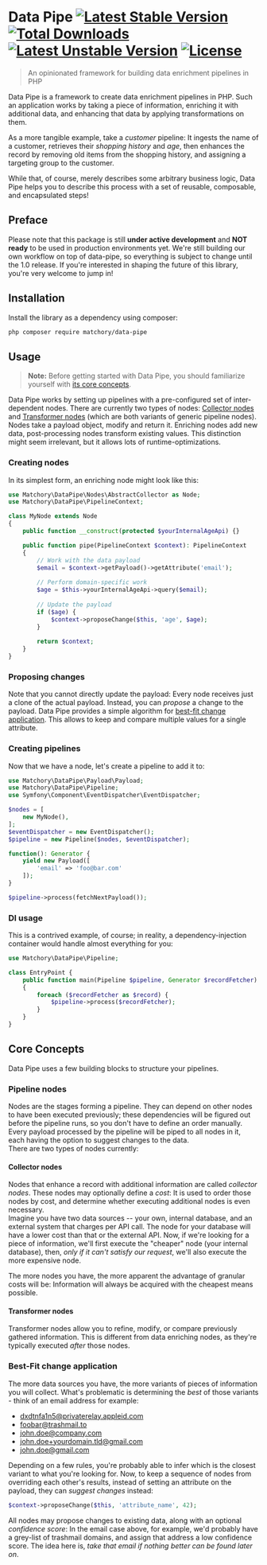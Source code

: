 Data Pipe [![Latest Stable Version](http://poser.pugx.org/matchory/data-pipe/v)](https://packagist.org/packages/matchory/data-pipe) [![Total Downloads](http://poser.pugx.org/matchory/data-pipe/downloads)](https://packagist.org/packages/matchory/data-pipe) [![Latest Unstable Version](http://poser.pugx.org/matchory/data-pipe/v/unstable)](https://packagist.org/packages/matchory/data-pipe) [![License](http://poser.pugx.org/matchory/data-pipe/license)](https://packagist.org/packages/matchory/data-pipe)
=========
> An opinionated framework for building data enrichment pipelines in PHP

Data Pipe is a framework to create data enrichment pipelines in PHP. Such an application works by taking a piece of information, enriching it with additional
data, and enhancing that data by applying transformations on them.

As a more tangible example, take a _customer_ pipeline: It ingests the name of a customer, retrieves their _shopping history_ and _age_, then enhances the
record by removing old items from the shopping history, and assigning a targeting group to the customer.

While that, of course, merely describes some arbitrary business logic, Data Pipe helps you to describe this process with a set of reusable, composable, and
encapsulated steps!

Preface
-------
Please note that this package is still **under active development** and **NOT ready** to be used in production environments yet. We're still building our own
workflow on top of data-pipe, so everything is subject to change until the 1.0 release. If you're interested in shaping the future of this library, you're very
welcome to jump in!

Installation
------------
Install the library as a dependency using composer:
```bash
php composer require matchory/data-pipe
```

Usage
-----
> **Note:** Before getting started with Data Pipe, you should familiarize
> yourself with [its core concepts](#core-concepts).

Data Pipe works by setting up pipelines with a pre-configured set of inter-dependent nodes. There are currently two types of
nodes: [Collector nodes](#collector-nodes) and [Transformer nodes](#transformer-nodes) (which are both variants of generic pipeline nodes).  
Nodes take a payload object, modify and return it. Enriching nodes add new data, post-processing nodes transform existing values. This distinction might seem
irrelevant, but it allows lots of runtime-optimizations.

### Creating nodes
In its simplest form, an enriching node might look like this:
```php
use Matchory\DataPipe\Nodes\AbstractCollector as Node;
use Matchory\DataPipe\PipelineContext;

class MyNode extends Node
{
    public function __construct(protected $yourInternalAgeApi) {}

    public function pipe(PipelineContext $context): PipelineContext
    {
        // Work with the data payload
        $email = $context->getPayload()->getAttribute('email');
        
        // Perform domain-specific work
        $age = $this->yourInternalAgeApi->query($email);
        
        // Update the payload
        if ($age) {
            $context->proposeChange($this, 'age', $age);
        }
        
        return $context;
    }
}
```

### Proposing changes
Note that you cannot directly update the payload: Every node receives just a clone of the actual payload. Instead, you can _propose_ a change to the payload.
Data Pipe provides a simple algorithm for
[best-fit change application](#best-fit-change-application). This allows to keep and compare multiple values for a single attribute.

### Creating pipelines
Now that we have a node, let's create a pipeline to add it to:
```php
use Matchory\DataPipe\Payload\Payload;
use Matchory\DataPipe\Pipeline;
use Symfony\Component\EventDispatcher\EventDispatcher;

$nodes = [
    new MyNode(),
];
$eventDispatcher = new EventDispatcher();
$pipeline = new Pipeline($nodes, $eventDispatcher);

function(): Generator {
    yield new Payload([
        'email' => 'foo@bar.com'
    ]);
}

$pipeline->process(fetchNextPayload());
```

### DI usage
This is a contrived example, of course; in reality, a dependency-injection container would handle almost everything for you:
```php
use Matchory\DataPipe\Pipeline;

class EntryPoint {
    public function main(Pipeline $pipeline, Generator $recordFetcher): void
    {
        foreach ($recordFetcher as $record) {
            $pipeline->process($recordFetcher);
        }
    }
}
```

Core Concepts
-------------
Data Pipe uses a few building blocks to structure your pipelines.

### Pipeline nodes
Nodes are the stages forming a pipeline. They can depend on other nodes to have been executed previously; these dependencies will be figured out before the
pipeline runs, so you don't have to define an order manually. Every payload processed by the pipeline will be piped to all nodes in it, each having the option
to suggest changes to the data.  
There are two types of nodes currently:

#### Collector nodes
Nodes that enhance a record with additional information are called _collector nodes_. These nodes may optionally define a _cost_: It is used to order those
nodes by cost, and determine whether executing additional nodes is even necessary.  
Imagine you have two data sources -- your own, internal database, and an external system that charges per API call. The node for your database will have a lower
cost than that or the external API. Now, if we're looking for a piece of information, we'll first execute the "cheaper" node (your internal database), then,
_only if it can't satisfy our request_, we'll also execute the more expensive node.

The more nodes you have, the more apparent the advantage of granular costs will be: Information will always be acquired with the cheapest means possible.

#### Transformer nodes
Transformer nodes allow you to refine, modify, or compare previously gathered information. This is different from data enriching nodes, as they're typically
executed _after_ those nodes.

### Best-Fit change application
The more data sources you have, the more variants of pieces of information you will collect. What's problematic is determining the _best_ of those variants -
think of an email address for example:

- dxdtnfa1n5@privaterelay.appleid.com
- foobar@trashmail.to
- john.doe@company.com
- john.doe+yourdomain.tld@gmail.com
- john.doe@gmail.com

Depending on a few rules, you're probably able to infer which is the closest variant to what you're looking for. Now, to keep a sequence of nodes from
overriding each other's results, instead of setting an attribute on the payload, they can _suggest changes_ instead:

```php
$context->proposeChange($this, 'attribute_name', 42);
```

All nodes may propose changes to existing data, along with an optional _confidence score_: In the email case above, for example, we'd probably have a grey-list
of trashmail domains, and assign that address a low confidence score. The idea here is, _take that email if nothing better can be found later on_.
